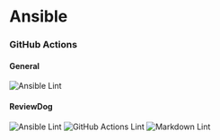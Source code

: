 # Ansible


### GitHub Actions

#### General

![Ansible Lint](https://github.com/IamSureshRa/Ansible/actions/workflows/ansible-lint.yml/badge.svg)

#### ReviewDog
![Ansible Lint](https://github.com/IamSureshRa/Ansible/actions/workflows/ansible-lint-by-reviewdog.yml/badge.svg)
![GitHub Actions Lint](https://github.com/IamSureshRa/Ansible/actions/workflows/github-actions-lint-by-reviewdog.yml/badge.svg)
![Markdown Lint](https://github.com/IamSureshRa/Ansible/actions/workflows/markdown-lint-by-reviewdog.yml/badge.svg)
